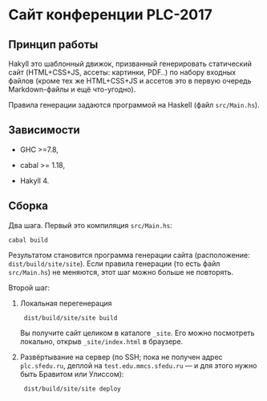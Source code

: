# Сайт конференции PLC-2017

## Принцип работы

Hakyll это шаблонный движок, призванный генерировать статический сайт (HTML+CSS+JS, ассеты: картинки, PDF..) по набору входных файлов (кроме тех же HTML+CSS+JS и ассетов это в первую очередь Markdown-файлы и ещё что-угодно).

Правила генерации задаются программой на Haskell (файл `src/Main.hs`).

## Зависимости

* GHC >=7.8,

* cabal >= 1.18,

* Hakyll 4.

## Сборка

Два шага. Первый это компиляция `src/Main.hs`:

    cabal build

Результатом становится программа генерации сайта (расположение: `dist/build/site/site`). Если правила генерации (то есть файл `src/Main.hs`) не меняются, этот шаг можно больше не повторять.

Второй шаг:

1. Локальная перегенерация

        dist/build/site/site build
        
    Вы получите сайт целиком в каталоге `_site`. Его можно посмотреть локально, открыв `_site/index.html` в браузере.
        
2. Развёртывание на сервер (по SSH; пока не получен адрес `plc.sfedu.ru`, деплой на `test.edu.mmcs.sfedu.ru` — и для этого нужно быть Бравитом или Улиссом):

        dist/build/site/site deploy

